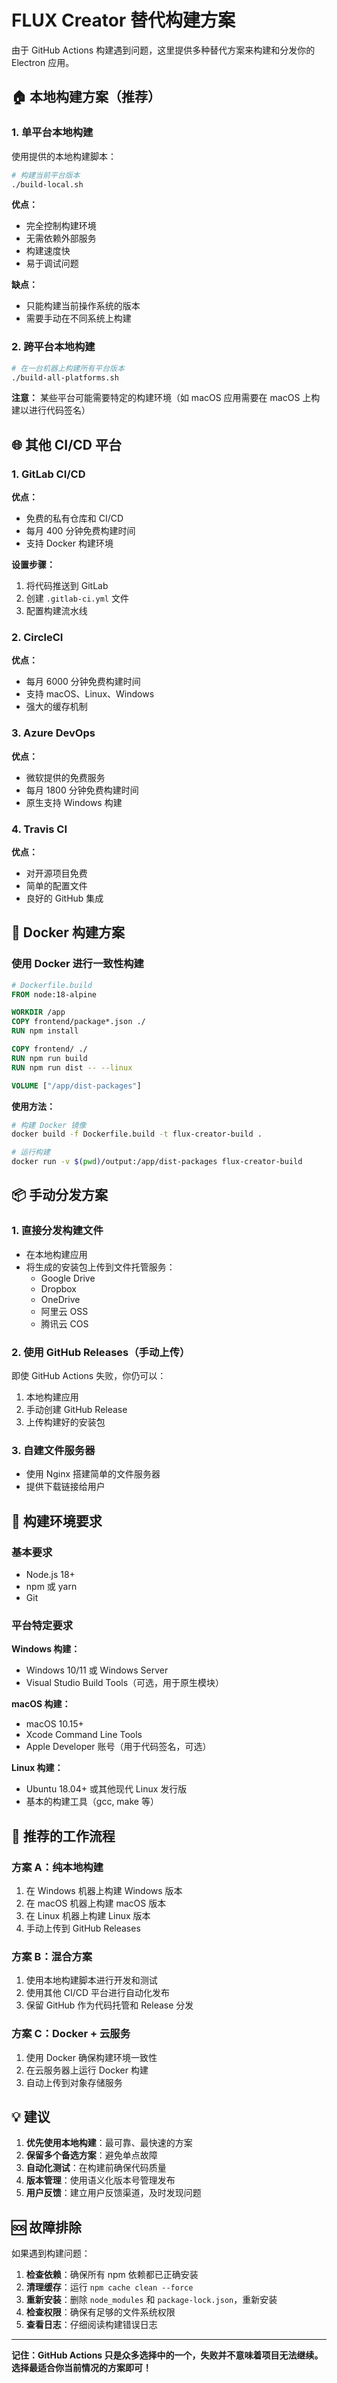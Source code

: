 # FLUX Creator 替代构建方案

由于 GitHub Actions 构建遇到问题，这里提供多种替代方案来构建和分发你的 Electron 应用。

## 🏠 本地构建方案（推荐）

### 1. 单平台本地构建

使用提供的本地构建脚本：

```bash
# 构建当前平台版本
./build-local.sh
```

**优点：**
- 完全控制构建环境
- 无需依赖外部服务
- 构建速度快
- 易于调试问题

**缺点：**
- 只能构建当前操作系统的版本
- 需要手动在不同系统上构建

### 2. 跨平台本地构建

```bash
# 在一台机器上构建所有平台版本
./build-all-platforms.sh
```

**注意：** 某些平台可能需要特定的构建环境（如 macOS 应用需要在 macOS 上构建以进行代码签名）

## 🌐 其他 CI/CD 平台

### 1. GitLab CI/CD

**优点：**
- 免费的私有仓库和 CI/CD
- 每月 400 分钟免费构建时间
- 支持 Docker 构建环境

**设置步骤：**
1. 将代码推送到 GitLab
2. 创建 `.gitlab-ci.yml` 文件
3. 配置构建流水线

### 2. CircleCI

**优点：**
- 每月 6000 分钟免费构建时间
- 支持 macOS、Linux、Windows
- 强大的缓存机制

### 3. Azure DevOps

**优点：**
- 微软提供的免费服务
- 每月 1800 分钟免费构建时间
- 原生支持 Windows 构建

### 4. Travis CI

**优点：**
- 对开源项目免费
- 简单的配置文件
- 良好的 GitHub 集成

## 🐳 Docker 构建方案

### 使用 Docker 进行一致性构建

```dockerfile
# Dockerfile.build
FROM node:18-alpine

WORKDIR /app
COPY frontend/package*.json ./
RUN npm install

COPY frontend/ ./
RUN npm run build
RUN npm run dist -- --linux

VOLUME ["/app/dist-packages"]
```

**使用方法：**
```bash
# 构建 Docker 镜像
docker build -f Dockerfile.build -t flux-creator-build .

# 运行构建
docker run -v $(pwd)/output:/app/dist-packages flux-creator-build
```

## 📦 手动分发方案

### 1. 直接分发构建文件

- 在本地构建应用
- 将生成的安装包上传到文件托管服务：
  - Google Drive
  - Dropbox
  - OneDrive
  - 阿里云 OSS
  - 腾讯云 COS

### 2. 使用 GitHub Releases（手动上传）

即使 GitHub Actions 失败，你仍可以：
1. 本地构建应用
2. 手动创建 GitHub Release
3. 上传构建好的安装包

### 3. 自建文件服务器

- 使用 Nginx 搭建简单的文件服务器
- 提供下载链接给用户

## 🔧 构建环境要求

### 基本要求
- Node.js 18+
- npm 或 yarn
- Git

### 平台特定要求

**Windows 构建：**
- Windows 10/11 或 Windows Server
- Visual Studio Build Tools（可选，用于原生模块）

**macOS 构建：**
- macOS 10.15+
- Xcode Command Line Tools
- Apple Developer 账号（用于代码签名，可选）

**Linux 构建：**
- Ubuntu 18.04+ 或其他现代 Linux 发行版
- 基本的构建工具（gcc, make 等）

## 🚀 推荐的工作流程

### 方案 A：纯本地构建
1. 在 Windows 机器上构建 Windows 版本
2. 在 macOS 机器上构建 macOS 版本
3. 在 Linux 机器上构建 Linux 版本
4. 手动上传到 GitHub Releases

### 方案 B：混合方案
1. 使用本地构建脚本进行开发和测试
2. 使用其他 CI/CD 平台进行自动化发布
3. 保留 GitHub 作为代码托管和 Release 分发

### 方案 C：Docker + 云服务
1. 使用 Docker 确保构建环境一致性
2. 在云服务器上运行 Docker 构建
3. 自动上传到对象存储服务

## 💡 建议

1. **优先使用本地构建**：最可靠、最快速的方案
2. **保留多个备选方案**：避免单点故障
3. **自动化测试**：在构建前确保代码质量
4. **版本管理**：使用语义化版本号管理发布
5. **用户反馈**：建立用户反馈渠道，及时发现问题

## 🆘 故障排除

如果遇到构建问题：

1. **检查依赖**：确保所有 npm 依赖都已正确安装
2. **清理缓存**：运行 `npm cache clean --force`
3. **重新安装**：删除 `node_modules` 和 `package-lock.json`，重新安装
4. **检查权限**：确保有足够的文件系统权限
5. **查看日志**：仔细阅读构建错误日志

---

**记住：GitHub Actions 只是众多选择中的一个，失败并不意味着项目无法继续。选择最适合你当前情况的方案即可！**